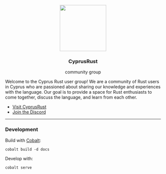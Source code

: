 <p align="center">
  <img src="https://cyprusrust.org/assets/cyprus-rust.png" width="150" height="150">
  <h3 align="center">CyprusRust</h1>
  <p align="center">community group</p>
</p>

Welcome to the Cyprus Rust user group! We are a community of Rust users in Cyprus who are passioned about sharing our knowledge and experiences with the language.
Our goal is to provide a space for Rust enthusiasts to come together, discuss the language, and learn from each other.

- [Visit CyprusRust](https://cyprusrust.org/)
- [Join the Discord](https://discord.gg/3xKSyZM4mB)

----------

### Development

Build with [Cobalt](https://cobalt-org.github.io/):
```
cobalt build -d docs
```

Develop with:
```
cobalt serve
```
